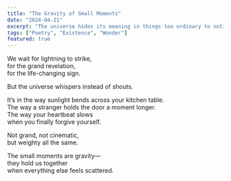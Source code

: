 ```yaml
---
title: "The Gravity of Small Moments"
date: "2024-04-21"
excerpt: "The universe hides its meaning in things too ordinary to notice."
tags: ["Poetry", "Existence", "Wonder"]
featured: true
---
```


We wait for lightning to strike,  
for the grand revelation,  
for the life-changing sign.  

But the universe whispers instead of shouts.  

It’s in the way sunlight bends across your kitchen table.  
The way a stranger holds the door a moment longer.  
The way your heartbeat slows  
when you finally forgive yourself.  

Not grand, not cinematic,  
but weighty all the same.  

The small moments are gravity—  
they hold us together  
when everything else feels scattered.
